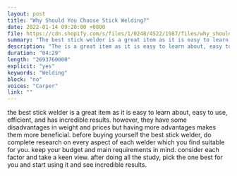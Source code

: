 ```yaml
---
layout: post
title: "Why Should You Choose Stick Welding?"
date: 2022-01-14 09:20:00 +0800
file: https://cdn.shopify.com/s/files/1/0248/4522/1987/files/why_should_you_choose_stick_welding.mp3?v=1642391917
summary: "The best stick welder is a great item as it is easy to learn about, easy to use, efficient, and has incredible results. However, they have some disadvantages in weight and prices but having more advantages makes them more beneficial. Before buying yourself the best stick welder, do complete research on every aspect of each welder which you find suitable for you. Keep your budget and main requirements in mind. Consider each factor and take a keen view. after doing all the study, pick the one best for you and start using it and see incredible results."
description: "The is a great item as it is easy to learn about, easy to use, efficient, and has incredible results. However, they have some disadvantages in weight and prices but having more advantages makes them more beneficial. Before buying yourself the best stick welder, do complete research on every aspect of each welder which you find suitable for you. Keep your budget and main requirements in mind. Consider each factor and take a keen view. after doing all the study, pick the one best for you and start using it and see incredible results."
duration: "04:29"
length: "2693760000"
explicit: "yes"
keywords: "Welding"
block: "no"
voices: "Carper"
link: ""
---
```


the best stick welder is a great item as it is easy to learn about, easy to use, efficient, and has incredible results. however, they have some disadvantages in weight and prices but having more advantages makes them more beneficial. before buying yourself the best stick welder, do complete research on every aspect of each welder which you find suitable for you. keep your budget and main requirements in mind. consider each factor and take a keen view. after doing all the study, pick the one best for you and start using it and see incredible results.

